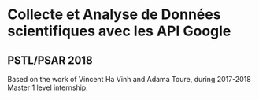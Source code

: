 # Collecte et Analyse de Données scientifiques avec les API Google

## PSTL/PSAR 2018

Based on the work of Vincent Ha Vinh and Adama Toure, during 2017-2018 Master 1 level internship.

